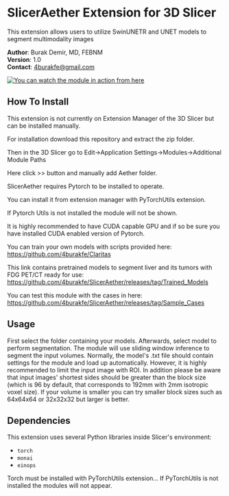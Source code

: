 # SlicerAether Extension for 3D Slicer
This extension allows users to utilize SwinUNETR and UNET models to segment multimodality images

**Author**: Burak Demir, MD, FEBNM  
**Version**: 1.0  
**Contact**: 4burakfe@gmail.com

[![You can watch the module in action from here](https://img.youtube.com/vi/PFSEcLBYJf4/maxresdefault.jpg)](https://youtu.be/PFSEcLBYJf4)


## How To Install

This extension is not currently on Extension Manager of the 3D Slicer but can be installed manually.

For installation download this repository and extract the zip folder. 

Then in the 3D Slicer go to Edit->Application Settings->Modules->Additional Module Paths

Here click >> button and manually add Aether folder.

SlicerAether requires Pytorch to be installed to operate. 

You can install it from extension manager with PyTorchUtils extension.

If Pytorch Utils is not installed the module will not be shown.

It is highly recommended to have CUDA capable GPU and if so be sure you have installed CUDA enabled version of Pytorch.

You can train your own models with scripts provided here: [https://github.com/4burakfe/Claritas ](https://github.com/4burakfe/Claritas/tree/main/Segmentation%20Edition)

This link contains pretrained models to segment liver and its tumors with FDG PET/CT ready for use: https://github.com/4burakfe/SlicerAether/releases/tag/Trained_Models

You can test this module with the cases in here: https://github.com/4burakfe/SlicerAether/releases/tag/Sample_Cases

## Usage

First select the folder containing your models. Afterwards, select model to perform segmentation. The module will use sliding window inference to segment the input volumes. Normally, the model's .txt file should contain settings for the module and load up automatically. However, it is highly recommended to limit the input image with ROI. In addition please be aware that input images' shortest sides should be greater than the block size (which is 96 by default, that corresponds to 192mm with 2mm isotropic voxel size). If your volume is smaller you can try smaller block sizes such as 64x64x64 or 32x32x32 but larger is better.

## Dependencies

This extension uses several Python libraries inside Slicer's environment:
- `torch`
- `monai`
- `einops`

Torch must be installed with PyTorchUtils extension...
If PyTorchUtils is not installed the modules will not appear.
